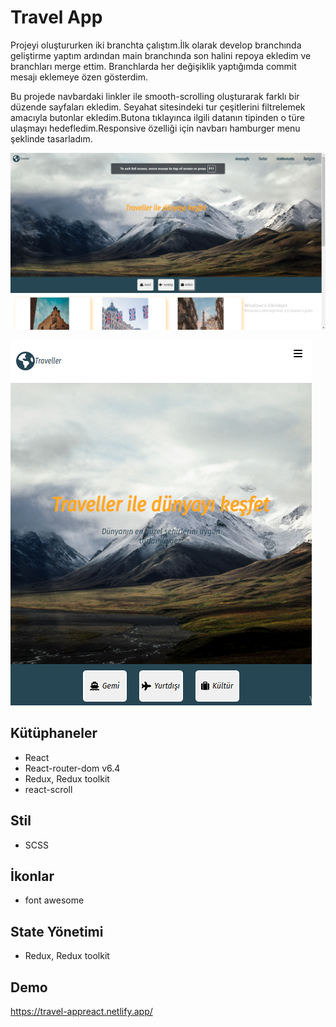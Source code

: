 # Travel App

Projeyi oluştururken iki branchta çalıştım.İlk olarak develop branchında geliştirme yaptım ardından main branchında son halini repoya ekledim ve branchları merge ettim. Branchlarda her değişiklik yaptığımda commit mesajı eklemeye özen gösterdim.  

Bu projede navbardaki linkler ile smooth-scrolling oluşturarak farklı bir düzende sayfaları ekledim. Seyahat sitesindeki tur çeşitlerini filtrelemek amacıyla butonlar ekledim.Butona tıklayınca ilgili datanın tipinden o türe ulaşmayı hedefledim.Responsive özelliği için navbarı hamburger menu şeklinde tasarladım. 

![Travel App](src/assests/travel.png)

![Travel App](src/assests/travel-res.png)

## Kütüphaneler  
+ React
+ React-router-dom v6.4
+ Redux, Redux toolkit
+ react-scroll

## Stil
+ SCSS

## İkonlar
+ font awesome

## State Yönetimi
+ Redux, Redux toolkit

## Demo 
https://travel-appreact.netlify.app/
